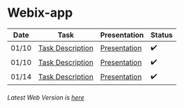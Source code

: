 # Webix-app

Date | Task | Presentation | Status
--- | --- | --- | ---
01/10  | [Task Description](https://docs.google.com/document/d/1K47bxXj1gmdV-IIKgq8t2ZVwtTg-FNR6KcJY0RwhQWA/edit#) | [Presentation](https://slides.com/ihelga/webixlayouts/#/) | :heavy_check_mark:
01/10  | [Task Description](https://docs.google.com/document/d/1pOb4KrHb84AqhxVXnwRXvQNtfqbG-tY3x0iHTVHVo9M/edit#) | [Presentation](https://slides.com/ihelga/webixevents/#/) | :heavy_check_mark:
01/14  | [Task Description](https://docs.google.com/document/d/13ZZQGmiGFEtL9vCer74AN49oqzrtAXhhop7D-f9-8II/edit) | [Presentation](https://slides.com/ihelga/webixdata#/) | :heavy_check_mark:
###### Latest Web Version is [here](https://webix-app.herokuapp.com)  
